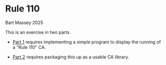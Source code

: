 # Rule 110
Bart Massey 2025

This is an exercise in two parts.

* [Part 1](README-part1.md) requires implementing a simple
  program to display the running of a "Rule 110" CA.
  
* [Part 2](README-part2.md) requires packaging this up as a
  usable CA library.
